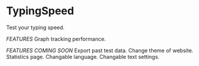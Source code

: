# TypingSpeed
Test your typing speed.

*FEATURES*
Graph tracking performance.

*FEATURES COMING SOON*
Export past test data.
Change theme of website.
Statistics page.
Changable language.
Changable text settings.


